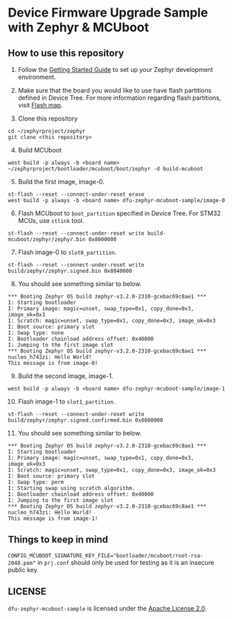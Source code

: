 # Device Firmware Upgrade Sample with Zephyr & MCUboot

## How to use this repository
1. Follow the [Getting Started Guide](https://docs.zephyrproject.org/latest/develop/getting_started/index.html) to set up your Zephyr development environment.

2. Make sure that the board you would like to use have flash partitions defined in Device Tree. For more information regarding flash partitions, visit [Flash map](https://docs.zephyrproject.org/latest/services/storage/flash_map/flash_map.html#flash-map-api).

3. Clone this repository
```
cd ~/zephyrproject/zephyr
git clone <this repository>
```

4. Build MCUboot
```
west build -p always -b <board name> ~/zephyrproject/bootloader/mcuboot/boot/zephyr -d build-mcuboot
```

5. Build the first image, image-0.
```
st-flash --reset --connect-under-reset erase
west build -p always -b <board name> dfu-zephyr-mcuboot-sample/image-0
```

6. Flash MCUboot to `boot_partition` specified in Device Tree. For STM32 MCUs, use `stlink` tool.
```
st-flash --reset --connect-under-reset write build-mcuboot/zephyr/zephyr.bin 0x8000000
```

7. Flash image-0 to `slot0_partition`.
```
st-flash --reset --connect-under-reset write build/zephyr/zephyr.signed.bin 0x8040000
```

8. You should see something similar to below.
```
*** Booting Zephyr OS build zephyr-v3.2.0-2310-gcebac69c8ae1 ***
I: Starting bootloader
I: Primary image: magic=unset, swap_type=0x1, copy_done=0x3, image_ok=0x3
I: Scratch: magic=unset, swap_type=0x1, copy_done=0x3, image_ok=0x3
I: Boot source: primary slot
I: Swap type: none
I: Bootloader chainload address offset: 0x40000
I: Jumping to the first image slot
*** Booting Zephyr OS build zephyr-v3.2.0-2310-gcebac69c8ae1 ***
nucleo_h743zi: Hello World!
This message is from image-0!
```

9. Build the second image, image-1.
```
west build -p always -b <board name> dfu-zephyr-mcuboot-sample/image-1
```

10. Flash image-1 to `slot1_partition`.
```
st-flash --reset --connect-under-reset write build/zephyr/zephyr.signed.confirmed.bin 0x8080000
```
11. You should see something similar to below.
```
*** Booting Zephyr OS build zephyr-v3.2.0-2310-gcebac69c8ae1 ***
I: Starting bootloader
I: Primary image: magic=unset, swap_type=0x1, copy_done=0x3, image_ok=0x3
I: Scratch: magic=unset, swap_type=0x1, copy_done=0x3, image_ok=0x3
I: Boot source: primary slot
I: Swap type: perm
I: Starting swap using scratch algorithm.
I: Bootloader chainload address offset: 0x40000
I: Jumping to the first image slot
*** Booting Zephyr OS build zephyr-v3.2.0-2310-gcebac69c8ae1 ***
nucleo_h743zi: Hello World!
This message is from image-1!
```

## Things to keep in mind
`CONFIG_MCUBOOT_SIGNATURE_KEY_FILE="bootloader/mcuboot/root-rsa-2048.pem"` in `prj.conf` should only be used for testing as it is an insecure public key.

## LICENSE
`dfu-zephyr-mcuboot-sample` is licensed under the [Apache License 2.0](https://github.com/mshinjo/dfu-zephyr-mcuboot-sample/blob/main/LICENSE).
